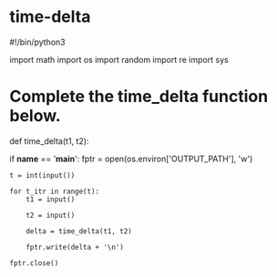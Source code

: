 # time-delta
#!/bin/python3

import math
import os
import random
import re
import sys

# Complete the time_delta function below.
def time_delta(t1, t2):

if __name__ == '__main__':
    fptr = open(os.environ['OUTPUT_PATH'], 'w')

    t = int(input())

    for t_itr in range(t):
        t1 = input()

        t2 = input()

        delta = time_delta(t1, t2)

        fptr.write(delta + '\n')

    fptr.close()
